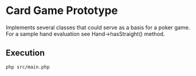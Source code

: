 # Card Game Prototype

Implements several classes that could serve as a basis for a poker game. For a sample hand evaluation see Hand->hasStraight() method.

## Execution

```
php src/main.php
```
